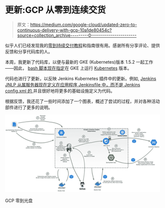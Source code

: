 # 更新:GCP 从零到连续交货

> 原文：<https://medium.com/google-cloud/updated-zero-to-continuous-delivery-with-gcp-10a1de80454c?source=collection_archive---------0----------------------->

似乎人们已经发现我的[零到持续交付教程](/google-cloud/zero-to-continuous-delivery-with-google-cloud-platform-8e3bf1312fb5#.5bz9j7oyz)和指南很有用。感谢所有分享评论、提供反馈和分享代码库的人。

本周，我更新了代码库，以便与最新的 GKE (Kubernetes)版本 1.5.2 一起工作——因此， [bash 脚本现在指定](https://github.com/eggsy84/gcp-bootstrap-infrastructure/blob/master/bootstrap/deploy.sh#L39)在 GKE 上运行 [Kubernetes](http://kubernetes.io) 版本。

代码也进行了更新，以反映 Jenkins Kubernetes 插件中的更新。例如, [Jenkins JNLP 从属服务器现在定义在应用程序 Jenkinsfile 中，而不是 Jenkins config.xml 的](https://github.com/eggsy84/gcp-spring-boot-app/blob/master/Jenkinsfile#L1),并且很好地将更多的基础设施定义为代码。

根据反馈，我还花了一些时间添加了一个图表，概述了尝试的过程，并对各种活动部件进行了更多的说明。

![](img/e7800a87de09be71f49b59fa360395e2.png)

GCP 零到光盘